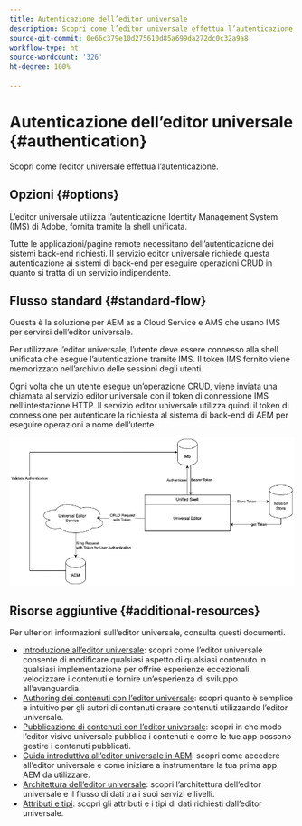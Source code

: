 ```yaml
---
title: Autenticazione dell’editor universale
description: Scopri come l’editor universale effettua l’autenticazione.
source-git-commit: 0e66c379e10d275610d85a699da272dc0c32a9a8
workflow-type: ht
source-wordcount: '326'
ht-degree: 100%

---
```



# Autenticazione dell’editor universale {#authentication}

Scopri come l’editor universale effettua l’autenticazione.

## Opzioni {#options}

L’editor universale utilizza l’autenticazione Identity Management System (IMS) di Adobe, fornita tramite la shell unificata.

Tutte le applicazioni/pagine remote necessitano dell’autenticazione dei sistemi back-end richiesti. Il servizio editor universale richiede questa autenticazione ai sistemi di back-end per eseguire operazioni CRUD in quanto si tratta di un servizio indipendente.

## Flusso standard {#standard-flow}

Questa è la soluzione per AEM as a Cloud Service e AMS che usano IMS per servirsi dell’editor universale.

Per utilizzare l’editor universale, l’utente deve essere connesso alla shell unificata che esegue l’autenticazione tramite IMS. Il token IMS fornito viene memorizzato nell’archivio delle sessioni degli utenti.

Ogni volta che un utente esegue un’operazione CRUD, viene inviata una chiamata al servizio editor universale con il token di connessione IMS nell’intestazione HTTP. Il servizio editor universale utilizza quindi il token di connessione per autenticare la richiesta al sistema di back-end di AEM per eseguire operazioni a nome dell’utente.

![Flusso di autenticazione standard](assets/standard-flow.png)

## Risorse aggiuntive {#additional-resources}

Per ulteriori informazioni sull’editor universale, consulta questi documenti.

* [Introduzione all’editor universale](introduction.md): scopri come l’editor universale consente di modificare qualsiasi aspetto di qualsiasi contenuto in qualsiasi implementazione per offrire esperienze eccezionali, velocizzare i contenuti e fornire un’esperienza di sviluppo all’avanguardia.
* [Authoring dei contenuti con l’editor universale](authoring.md): scopri quanto è semplice e intuitivo per gli autori di contenuti creare contenuti utilizzando l’editor universale.
* [Pubblicazione di contenuti con l’editor universale](publishing.md): scopri in che modo l’editor visivo universale pubblica i contenuti e come le tue app possono gestire i contenuti pubblicati.
* [Guida introduttiva all’editor universale in AEM](getting-started.md): scopri come accedere all’editor universale e come iniziare a instrumentare la tua prima app AEM da utilizzare.
* [Architettura dell’editor universale](architecture.md): scopri l’architettura dell’editor universale e il flusso di dati tra i suoi servizi e livelli.
* [Attributi e tipi](attributes-types.md): scopri gli attributi e i tipi di dati richiesti dall’editor universale.
